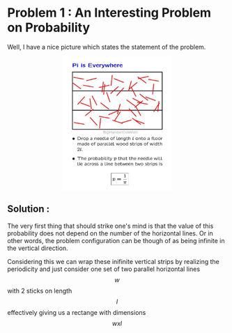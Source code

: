 # Problem 1 : An Interesting Problem on Probability

Well, I have a nice picture which states the statement of the problem.

<center><img style=" display: block; margin-left: auto; margin-right: auto;width: 50%;" src="../assets/prob1.jpg"></center>

## Solution :

The very first thing that should strike one's mind is that the value of this probability does not depend on the number of the horizontal lines. Or in other words, the problem configuration can be though of as being infinite in the vertical direction.

Considering this we can wrap these inifinite vertical strips by realizing the periodicity and just consider one set of two parallel horizontal lines $$w$$ with 2 sticks on length $$l$$ effectively giving us a rectange with dimensions $$w x l$$ 
